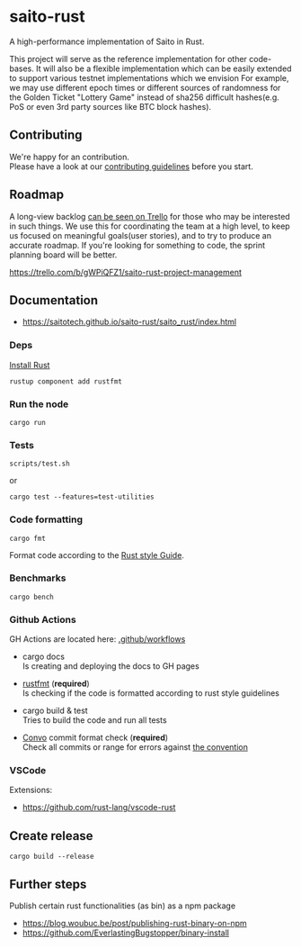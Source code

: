 # saito-rust

A high-performance implementation of Saito in Rust.

This project will serve as the reference implementation for other code-bases. It will also be a flexible implementation which can be easily extended to support various testnet implementations which we envision For example, we may use different epoch times or different sources of randomness for the Golden Ticket "Lottery Game" instead of sha256 difficult hashes(e.g. PoS or even 3rd party sources like BTC block hashes).

## Contributing

We're happy for an contribution.  
Please have a look at our [contributing guidelines](CONTRIBUTING.md) before you start.

## Roadmap

A long-view backlog [can be seen on Trello](https://trello.com/b/gWPiQFZ1/saito-rust-project-management) for those who may be interested in such things. We use this for coordinating the team at a high level, to keep us focused on meaningful goals(user stories), and to try to produce an accurate roadmap. If you're looking for something to code, the sprint planning board will be better.

https://trello.com/b/gWPiQFZ1/saito-rust-project-management

## Documentation

- https://saitotech.github.io/saito-rust/saito_rust/index.html

### Deps

[Install Rust](https://www.rust-lang.org/tools/install)

```
rustup component add rustfmt
```

### Run the node

```
cargo run
```

### Tests

```
scripts/test.sh
```

or

```
cargo test --features=test-utilities
```

### Code formatting

```
cargo fmt
```

Format code according to the [Rust style Guide](https://github.com/rust-dev-tools/fmt-rfcs/blob/master/guide/guide.md).

### Benchmarks

```
cargo bench
```

### Github Actions

GH Actions are located here: [.github/workflows](.github/workflows)

- cargo docs  
  Is creating and deploying the docs to GH pages

- [rustfmt](https://github.com/rust-lang/rustfmt#checking-style-on-a-ci-server) (**required**)  
  Is checking if the code is formatted according to rust style guidelines

- cargo build & test  
  Tries to build the code and run all tests

- [Convo](https://convco.github.io/check/) commit format check (**required**)  
  Check all commits or range for errors against [the convention](CONTRIBUTING.md#commit-format)

### VSCode

Extensions:

- https://github.com/rust-lang/vscode-rust

## Create release

```
cargo build --release
```

## Further steps

Publish certain rust functionalities (as bin) as a npm package

- https://blog.woubuc.be/post/publishing-rust-binary-on-npm
- https://github.com/EverlastingBugstopper/binary-install
